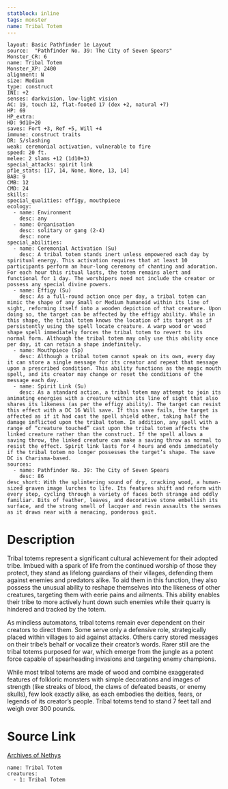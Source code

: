 ```yaml
---
statblock: inline
tags: monster
name: Tribal Totem
---
```

```statblock
layout: Basic Pathfinder 1e Layout
source:  "Pathfinder No. 39: The City of Seven Spears"
Monster_CR: 6
name: Tribal Totem
Monster_XP: 2400
alignment: N
size: Medium
type: construct
INI: +2
senses: darkvision, low-light vision
AC: 19, touch 12, flat-footed 17 (dex +2, natural +7)
HP: 69
HP_extra: 
HD: 9d10+20
saves: Fort +3, Ref +5, Will +4
immune: construct traits
DR: 5/slashing
weak: ceremonial activation, vulnerable to fire
speed: 20 ft.
melee: 2 slams +12 (1d10+3)
special_attacks: spirit link
pf1e_stats: [17, 14, None, None, 13, 14]
BAB: 9
CMB: 12
CMD: 24
skills: 
special_qualities: effigy, mouthpiece
ecology:
  - name: Environment
    desc: any
  - name: Organisation
    desc: solitary or gang (2-4)
    desc: none
special_abilities:
  - name: Ceremonial Activation (Su)
    desc: A tribal totem stands inert unless empowered each day by spiritual energy. This activation requires that at least 10 participants perform an hour-long ceremony of chanting and adoration. For each hour this ritual lasts, the totem remains alert and functional for 1 day. The worshipers need not include the creator or possess any special divine powers.
  - name: Effigy (Su)
    desc: As a full-round action once per day, a tribal totem can mimic the shape of any Small or Medium humanoid within its line of sight, reforming itself into a wooden depiction of that creature. Upon doing so, the target can be affected by the effigy ability. While in this shape, the tribal totem knows the location of its target as if persistently using the spell locate creature. A warp wood or wood shape spell immediately forces the tribal totem to revert to its normal form. Although the tribal totem may only use this ability once per day, it can retain a shape indefinitely.
  - name: Mouthpiece (Sp)
    desc: Although a tribal totem cannot speak on its own, every day it can store a single message for its creator and repeat that message upon a prescribed condition. This ability functions as the magic mouth spell, and its creator may change or reset the conditions of the message each day.
  - name: Spirit Link (Su)
    desc: As a standard action, a tribal totem may attempt to join its animating energies with a creature within its line of sight that also shares its likeness (as per the effigy ability). The target can resist this effect with a DC 16 Will save. If this save fails, the target is affected as if it had cast the spell shield other, taking half the damage inflicted upon the tribal totem. In addition, any spell with a range of “creature touched” cast upon the tribal totem affects the linked creature rather than the construct. If the spell allows a saving throw, the linked creature can make a saving throw as normal to resist the effect. Spirit link lasts for 4 hours and ends immediately if the tribal totem no longer possesses the target’s shape. The save DC is Charisma-based.
sources:
  - name: Pathfinder No. 39: The City of Seven Spears
    desc: 86
desc_short: With the splintering sound of dry, cracking wood, a human-sized graven image lurches to life. Its features shift and reform with every step, cycling through a variety of faces both strange and oddly familiar. Bits of feather, leaves, and decorative stone embellish its surface, and the strong smell of lacquer and resin assaults the senses as it draws near with a menacing, ponderous gait.
```
# Description
Tribal totems represent a significant cultural achievement for their adopted tribe. Imbued with a spark of life from the continued worship of those they protect, they stand as lifelong guardians of their villages, defending them against enemies and predators alike. To aid them in this function, they also possess the unusual ability to reshape themselves into the likeness of other creatures, targeting them with eerie pains and ailments. This ability enables their tribe to more actively hunt down such enemies while their quarry is hindered and tracked by the totem.

As mindless automatons, tribal totems remain ever dependent on their creators to direct them. Some serve only a defensive role, strategically placed within villages to aid against attacks. Others carry stored messages on their tribe’s behalf or vocalize their creator’s words. Rarer still are the tribal totems purposed for war, which emerge from the jungle as a potent force capable of spearheading invasions and targeting enemy champions.

While most tribal totems are made of wood and combine exaggerated features of folkloric monsters with simple decorations and images of strength (like streaks of blood, the claws of defeated beasts, or enemy skulls), few look exactly alike, as each embodies the deities, fears, or legends of its creator’s people. Tribal totems tend to stand 7 feet tall and weigh over 300 pounds.
# Source Link
[Archives of Nethys](https://aonprd.com/MonsterDisplay.aspx?ItemName=Tribal%20Totem)
```encounter-table
name: Tribal Totem
creatures:
  - 1: Tribal Totem
```

